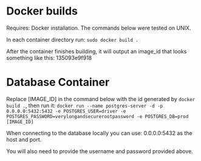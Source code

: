 # Docker builds
Requires: Docker installation. The commands below were tested on UNIX.

In each container directory run: `sudo docker build .`

After the container finishes building, it will output an image_id that looks something like this: 135093e9f918

# Database Container
Replace [IMAGE_ID] in the command below with the id generated by `docker build .`, then run it:
`docker run --name postgres-server -d -p 0.0.0.0:5432:5432 -e POSTGRES_USER=driver -e POSTGRES_PASSWORD=verylongandsecurerootpassword -e POSTGRES_DB=prod [IMAGE_ID]`

When connecting to the database locally you can use: 0.0.0.0:5432 as the host and port.

You will also need to provide the username and password provided above.
